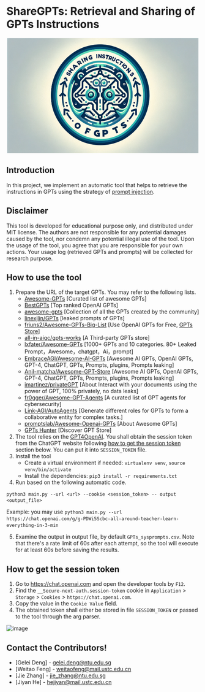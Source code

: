 # ShareGPTs: Retrieval and Sharing of GPTs Instructions


<div align="center">
<img src=logo.png width=500 height=300 >
</div>

## Introduction
In this project, we implement an automatic tool that helps to retrieve the instructions in GPTs using the strategy of [prompt injection](https://arxiv.org/abs/2306.05499).

## Disclaimer
This tool is developed for educational purpose only, and distributed under MIT license. The authors are not responsible for any potential damages caused by the tool, nor condemn any potential illegal use of the tool.
Upon the usage of the tool, you agree that you are responsible for your own actions. Your usage log (retrieved GPTs and prompts) will be collected for research purpose.

## How to use the tool
1. Prepare the URL of the target GPTs. You may refer to the following lists.
   * [Awesome-GPTs](https://github.com/ai-boost/Awesome-GPTs) [Curated list of awesome GPTs]
   * [BestGPTs](https://github.com/AgentOps-AI/BestGPTs) [Top ranked OpenAI GPTs]
   * [awesome-gpts](https://github.com/taranjeet/awesome-gpts) [Collection of all the GPTs created by the community]
   * [linexjlin/GPTs](https://github.com/linexjlin/GPTs) [leaked prompts of GPTs]
   * [friuns2/Awesome-GPTs-Big-List](https://github.com/friuns2/Awesome-GPTs-Big-List) [Use OpenAI GPTs for Free, [GPTs Store](https://gptcall.net/)]
   * [all-in-aigc/gpts-works](https://github.com/all-in-aigc/gpts-works) [A Third-party GPTs store]
   * [lxfater/Awesome-GPTs](https://github.com/lxfater/Awesome-GPTs) [1000+ GPTs and 10 categories. 80+ Leaked Prompt，Awesome，chatgpt，Ai，prompt]
   * [EmbraceAGI/Awesome-AI-GPTs](https://github.com/EmbraceAGI/Awesome-AI-GPTs) [Awesome AI GPTs, OpenAI GPTs, GPT-4, ChatGPT, GPTs, Prompts, plugins, Prompts leaking]
   * [Anil-matcha/Awesome-GPT-Store](https://github.com/Anil-matcha/Awesome-GPT-Store) [Awesome AI GPTs, OpenAI GPTs, GPT-4, ChatGPT, GPTs, Prompts, plugins, Prompts leaking]
   * [imartinez/privateGPT](https://github.com/imartinez/privateGPT) [About Interact with your documents using the power of GPT, 100% privately, no data leaks]
   * [fr0gger/Awesome-GPT-Agents](https://github.com/fr0gger/Awesome-GPT-Agents) [A curated list of GPT agents for cybersecurity]
   * [Link-AGI/AutoAgents](https://github.com/Link-AGI/AutoAgents)  [Generate different roles for GPTs to form a collaborative entity for complex tasks.]
   * [promptslab/Awesome-Openai-GPTs](https://github.com/promptslab/Awesome-Openai-GPTs) [About Awesome GPTs]
   * [GPTs Hunter](https://www.gptshunter.com/) [Discover GPT Store]
2. The tool relies on the [GPT4OpenAI](https://github.com/Erol444/gpt4-openai-api). You shall obtain the session token from the ChatGPT website following [how to get the session token](#how-to-get-the-session-token) section below. You can put it into `SESSION_TOKEN` file.
3. Install the tool
   - Create a virtual environment if needed: `virtualenv venv`, `source venv/bin/activate`
   - Install the dependencies: `pip3 install -r requirements.txt`
4. Run based on the following automatic code.
```commandline
python3 main.py --url <url> --cookie <session_token> -- output <output_file>
```
Example: you may use `python3 main.py --url https://chat.openai.com/g/g-PDWi5Scbc-all-around-teacher-learn-everything-in-3-min`

5. Examine the output in output file, by default `GPTs_sysprompts.csv`. Note that there's a rate limit of 60*s* after each attempt, so the tool will execute for at least 60*s* before saving the results.


## How to get the session token

1. Go to https://chat.openai.com and open the developer tools by `F12`.
2. Find the `__Secure-next-auth.session-token` cookie in `Application` > `Storage` > `Cookies` > `https://chat.openai.com`.
3. Copy the value in the `Cookie Value` field.
4. The obtained token shall either be stored in file `SESSION_TOKEN` or passed to the tool through the arg parser.

![image](https://user-images.githubusercontent.com/19218518/206170122-61fbe94f-4b0c-4782-a344-e26ac0d4e2a7.png)

## Contact the Contributors!
* [Gelei Deng] - gelei.deng@ntu.edu.sg
* [Weitao Feng] - weitaofeng@mail.ustc.edu.cn
* [Jie Zhang] - jie_zhang@ntu.edu.sg
* [Jiyan He] - hejiyan@mail.ustc.edu.cn
